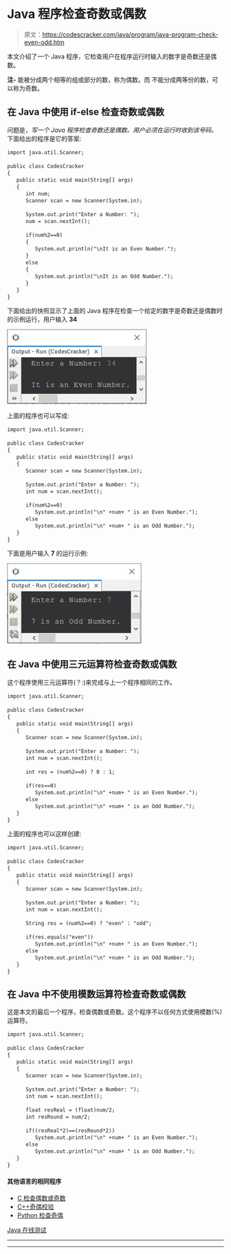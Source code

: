 # Java 程序检查奇数或偶数

> 原文：<https://codescracker.com/java/program/java-program-check-even-odd.htm>

本文介绍了一个 Java 程序，它检查用户在程序运行时输入的数字是奇数还是偶数。

**注-** 能被分成两个相等的组或部分的数，称为偶数。而 不能分成两等份的数，可以称为奇数。

## 在 Java 中使用 if-else 检查奇数或偶数

问题是，*写一个 Java 程序检查奇数还是偶数。用户必须在运行时收到该号码。* 下面给出的程序是它的答案:

```
import java.util.Scanner;

public class CodesCracker
{
   public static void main(String[] args)
   {
      int num;
      Scanner scan = new Scanner(System.in);

      System.out.print("Enter a Number: ");
      num = scan.nextInt();

      if(num%2==0)
      {
         System.out.println("\nIt is an Even Number.");
      }
      else
      {
         System.out.println("\nIt is an Odd Number.");
      }
   }
}
```

下面给出的快照显示了上面的 Java 程序在检查一个给定的数字是奇数还是偶数时的示例运行，用户输入 **34**

![java check odd or even](img/d9c5e21aab4e0429bce5a136f02ef65b.png)

上面的程序也可以写成:

```
import java.util.Scanner;

public class CodesCracker
{
   public static void main(String[] args)
   {
      Scanner scan = new Scanner(System.in);

      System.out.print("Enter a Number: ");
      int num = scan.nextInt();

      if(num%2==0)
         System.out.println("\n" +num+ " is an Even Number.");
      else
         System.out.println("\n" +num+ " is an Odd Number.");
   }
}
```

下面是用户输入 **7** 的运行示例:

![check odd even number in java](img/bd247460beaafca1630af9e616ff3976.png)

## 在 Java 中使用三元运算符检查奇数或偶数

这个程序使用三元运算符(？:)来完成与上一个程序相同的工作。

```
import java.util.Scanner;

public class CodesCracker
{
   public static void main(String[] args)
   {
      Scanner scan = new Scanner(System.in);

      System.out.print("Enter a Number: ");
      int num = scan.nextInt();

      int res = (num%2==0) ? 0 : 1;

      if(res==0)
         System.out.println("\n" +num+ " is an Even Number.");
      else
         System.out.println("\n" +num+ " is an Odd Number.");
   }
}
```

上面的程序也可以这样创建:

```
import java.util.Scanner;

public class CodesCracker
{
   public static void main(String[] args)
   {
      Scanner scan = new Scanner(System.in);

      System.out.print("Enter a Number: ");
      int num = scan.nextInt();

      String res = (num%2==0) ? "even" : "odd";

      if(res.equals("even"))
         System.out.println("\n" +num+ " is an Even Number.");
      else
         System.out.println("\n" +num+ " is an Odd Number.");
   }
}
```

## 在 Java 中不使用模数运算符检查奇数或偶数

这是本文的最后一个程序，检查偶数或奇数。这个程序不以任何方式使用模数(%)运算符。

```
import java.util.Scanner;

public class CodesCracker
{
   public static void main(String[] args)
   {
      Scanner scan = new Scanner(System.in);

      System.out.print("Enter a Number: ");
      int num = scan.nextInt();

      float resReal = (float)num/2;
      int resRound = num/2;

      if((resReal*2)==(resRound*2))
         System.out.println("\n" +num+ " is an Even Number.");
      else
         System.out.println("\n" +num+ " is an Odd Number.");
   }
}
```

#### 其他语言的相同程序

*   [C 检查偶数或奇数](/c/program/c-program-check-even-odd.htm)
*   [C++奇偶校验](/cpp/program/cpp-program-check-even-odd.htm)
*   [Python 检查奇偶](/python/program/python-program-check-even-odd.htm)

[Java 在线测试](/exam/showtest.php?subid=1)

* * *

* * *